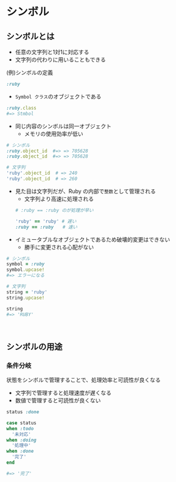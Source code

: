 # シンボル
## シンボルとは
- 任意の文字列と1対1に対応する
- 文字列の代わりに用いることもできる
  
(例)シンボルの定義
```rb
:ruby
```
- `Symbol クラス`のオブジェクトである
```rb
:ruby.class
#=> Stmbol
```
- 同じ内容のシンボルは同一オブジェクト
  - メモリの使用効率が低い
```rb
# シンボル
:ruby.object_id  #=> => 705628
:ruby.object_id  #=> => 705628

# 文字列
'ruby'.object_id  # => 240
'ruby'.object_id  # => 260
```
- 見た目は文字列だが、Ruby の内部で`整数`として管理される
  - 文字列より高速に処理される
  ```rb
  # :ruby == :ruby のが処理が早い
  
  'ruby' == 'ruby' # 遅い
  :ruby == :ruby　　# 速い
  ```
- イミュータブルなオブジェクトであるため破壊的変更はできない
  - 勝手に変更される心配がない
```rb
# シンボル
symbol = :ruby
symbol.upcase!
#=> エラーになる

# 文字列
string = 'ruby'
string.upcase!

string
#=> 'RUBY'
```

<br>

## シンボルの用途
### 条件分岐
状態をシンボルで管理することで、処理効率と可読性が良くなる
- 文字列で管理すると処理速度が遅くなる
- 数値で管理すると可読性が良くない
```rb
status :done

case status
when :todo
  '未対応'
when :doing
  '処理中'
when :done
  '完了'
end

#=> '完了'
```

